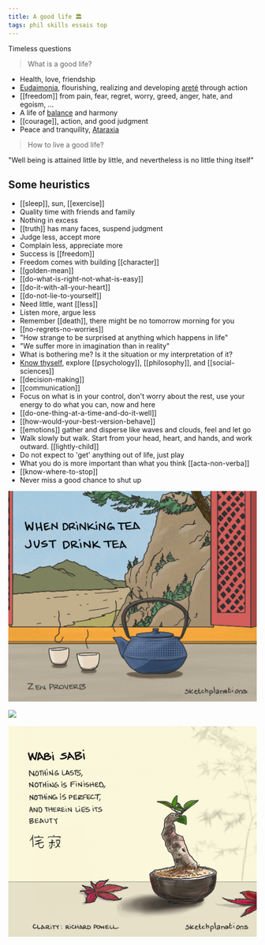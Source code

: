 ```yaml
---
title: A good life 🏛️ 
tags: phil skills essais top 
---
```


Timeless questions

> What is a good life? 

* Health, love, friendship
* [Eudaimonia](https://en.wikipedia.org/wiki/Eudaimonia), flourishing, realizing and developing [areté](https://en.wikipedia.org/wiki/Arete) through action 
* [[freedom]] from pain, fear, regret, worry, greed, anger, hate, and egoism, ... 
* A life of [balance](/golden-mean) and harmony
* [[courage]], action, and good judgment
* Peace and tranquility, [Ataraxia](https://en.wikipedia.org/wiki/Ataraxia)  

> How to live a good life? 

"Well being is attained little by little, and nevertheless is no little thing itself"  

## Some heuristics

* [[sleep]], sun, [[exercise]] 
* Quality time with friends and family 
* Nothing in excess 
* [[truth]] has many faces, suspend judgment 
* Judge less, accept more
* Complain less, appreciate more
* Success is [[freedom]] 
* Freedom comes with building [[character]] 
* [[golden-mean]]
* [[do-what-is-right-not-what-is-easy]]
* [[do-it-with-all-your-heart]]
* [[do-not-lie-to-yourself]]
* Need little, want [[less]]
* Listen more, argue less 
* Remember [[death]], there might be no tomorrow morning for you 
* [[no-regrets-no-worries]]
* "How strange to be surprised at anything which happens in life"
* "We suffer more in imagination than in reality" 
* What is bothering me? Is it the situation or my interpretation of it? 
* [Know thyself](https://en.wikipedia.org/wiki/Know_thyself), explore [[psychology]], [[philosophy]], and [[social-sciences]]
* [[decision-making]]
* [[communication]]
* Focus on what is in your control, don't worry about the rest, use your energy to do what you can, now and here 
* [[do-one-thing-at-a-time-and-do-it-well]]
* [[how-would-your-best-version-behave]]
* [[emotions]] gather and disperse like waves and clouds, feel and let go 
* Walk slowly but walk. Start from your head, heart, and hands, and work outward. [[lightly-child]]
* Do not expect to 'get' anything out of life, just play
* What you do is more important than what you think [[acta-non-verba]]
* [[know-where-to-stop]]
* Never miss a good chance to shut up

![](/static/img/just-do-one-thing.png)

![](/static/img/notice-when-you-are-happy.png)

![](/static/img/wabi-sabi.png)